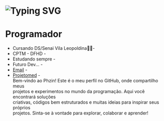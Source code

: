 <h1> <a><img src="https://readme-typing-svg.herokuapp.com?font=Fira+Code&pause=1000&random=false&width=435&lines=Ea%C3%AD+blz%3F+Sou+o+Phzin.+.+.💻" alt="Typing SVG" /></a> </h1>
<h1>Programador</h1>

-  Cursando DS/Senai Vila Leopoldina🐱‍👤-
-  CPTM - DFHD -
-  Estudando sempre - 
-  Futuro Dev... -
-  [Email](pedrofeliz2701@gmail.com) -
-  [Projetomed](https://phzin-2112.github.io/ProjetoMed-Pedro/index.html) -<br>
  Bem-vindo ao Phzin! Este é o meu perfil no GitHub, onde compartilho meus <br>projetos e experimentos no mundo da programação. Aqui você encontrará soluções<br> criativas, códigos bem estruturados e muitas ideias para inspirar seus próprios <br>projetos. Sinta-se à vontade para explorar, colaborar e aprender! 

